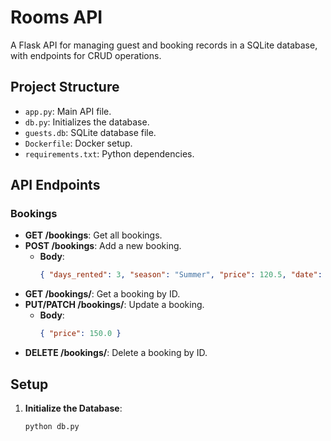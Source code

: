 # Rooms API
A Flask API for managing guest and booking records in a SQLite database, with endpoints for CRUD operations.

## Project Structure
* `app.py`: Main API file.
* `db.py`: Initializes the database.
* `guests.db`: SQLite database file.
* `Dockerfile`: Docker setup.
* `requirements.txt`: Python dependencies.

## API Endpoints

### Bookings
* **GET /bookings**: Get all bookings.
* **POST /bookings**: Add a new booking.
  * **Body**:
    ```json
    { "days_rented": 3, "season": "Summer", "price": 120.5, "date": "2023-08-01", "guest_id": 1, "room_type": "Deluxe" }
    ```
* **GET /bookings/<id>**: Get a booking by ID.
* **PUT/PATCH /bookings/<id>**: Update a booking.
  * **Body**:
    ```json
    { "price": 150.0 }
    ```
* **DELETE /bookings/<id>**: Delete a booking by ID.

## Setup

1. **Initialize the Database**:
   ```bash
   python db.py
